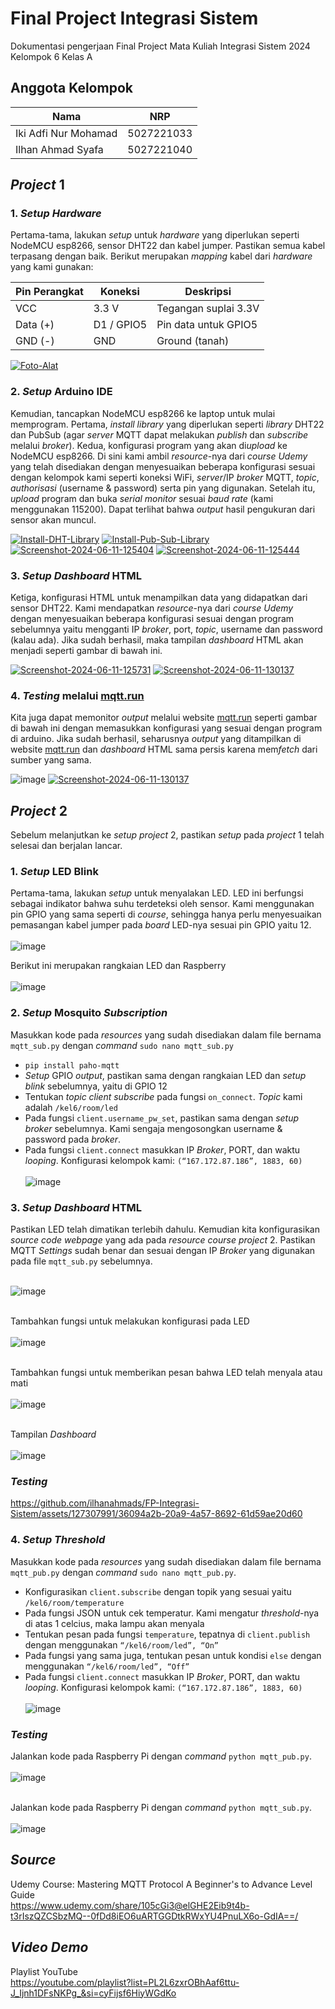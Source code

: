# Final Project Integrasi Sistem
Dokumentasi pengerjaan Final Project Mata Kuliah Integrasi Sistem 2024 Kelompok 6 Kelas A

## Anggota Kelompok
| Nama               | NRP         |
| ------------------ | ----------- |
| Iki Adfi Nur Mohamad   | 5027221033  |
| Ilhan Ahmad Syafa  | 5027221040  |

## *Project* 1
### 1. *Setup* *Hardware*
Pertama-tama, lakukan *setup* untuk *hardware* yang diperlukan seperti NodeMCU esp8266, sensor DHT22 dan kabel jumper. Pastikan semua kabel terpasang dengan baik. Berikut merupakan *mapping* kabel dari *hardware* yang kami gunakan:

| Pin Perangkat | Koneksi    | Deskripsi               |
| ------------- | ---------- | ----------------------- |
| VCC           | 3.3 V      | Tegangan suplai 3.3V    |
| Data (+)      | D1 / GPIO5 | Pin data untuk GPIO5    |
| GND (-)       | GND        | Ground (tanah)          |

<a href="https://imgbb.com/"><img src="https://i.ibb.co.com/Cs4Thp7/Foto-Alat.jpg" alt="Foto-Alat" border="0"></a> <br>

### 2. *Setup* Arduino IDE
Kemudian, tancapkan NodeMCU esp8266 ke laptop untuk mulai memprogram. Pertama, *install* *library* yang diperlukan seperti *library* DHT22 dan PubSub (agar *server* MQTT dapat melakukan *publish* dan *subscribe* melalui *broker*). Kedua, konfigurasi program yang akan di*upload* ke NodeMCU esp8266. Di sini kami ambil *resource*-nya dari *course* *Udemy* yang telah disediakan dengan menyesuaikan beberapa konfigurasi sesuai dengan kelompok kami seperti koneksi WiFi, *server*/IP *broker* MQTT, *topic*, *authorisasi* (username & password) serta pin yang digunakan. Setelah itu, *upload* program dan buka *serial monitor* sesuai *baud rate* (kami menggunakan 115200). Dapat terlihat bahwa *output* hasil pengukuran dari sensor akan muncul.

<a href="https://ibb.co.com/qWkgdVH"><img src="https://i.ibb.co.com/rc4pmNB/Install-DHT-Library.png" alt="Install-DHT-Library" border="0"></a>
<a href="https://ibb.co.com/L0DT9Gg"><img src="https://i.ibb.co.com/hgxG2qd/Install-Pub-Sub-Library.png" alt="Install-Pub-Sub-Library" border="0"></a>
<a href="https://ibb.co.com/7ktdPCR"><img src="https://i.ibb.co.com/8YgLqsd/Screenshot-2024-06-11-125404.png" alt="Screenshot-2024-06-11-125404" border="0"></a>
<a href="https://ibb.co.com/HDw55v4"><img src="https://i.ibb.co.com/PZXqqpj/Screenshot-2024-06-11-125444.png" alt="Screenshot-2024-06-11-125444" border="0"></a>

### 3. *Setup* *Dashboard* HTML
Ketiga, konfigurasi HTML untuk menampilkan data yang didapatkan dari sensor DHT22. Kami mendapatkan *resource*-nya dari *course* *Udemy* dengan menyesuaikan beberapa konfigurasi sesuai dengan program sebelumnya yaitu mengganti IP *broker*, port, *topic*, username dan password (kalau ada). Jika sudah berhasil, maka tampilan *dashboard* HTML akan menjadi seperti gambar di bawah ini.

<a href="https://ibb.co.com/gPy7CFv"><img src="https://i.ibb.co.com/RB2SW4h/Screenshot-2024-06-11-125731.png" alt="Screenshot-2024-06-11-125731" border="0"></a>
<a href="https://imgbb.com/"><img src="https://i.ibb.co.com/M97Sj1z/Screenshot-2024-06-11-130137.png" alt="Screenshot-2024-06-11-130137" border="0"></a>

### 4. *Testing* melalui [mqtt.run](http://mqtt.run)
Kita juga dapat memonitor *output* melalui website [mqtt.run](http://mqtt.run) seperti gambar di bawah ini dengan memasukkan konfigurasi yang sesuai dengan program di arduino. Jika sudah berhasil, seharusnya *output* yang ditampilkan di website [mqtt.run](http://mqtt.run) dan *dashboard* HTML sama persis karena mem*fetch* dari sumber yang sama.

![image](https://github.com/ilhanahmads/FP-Integrasi-Sistem/assets/127307991/08060401-ed3c-499f-b679-2a568f8fdf8d)
<a href="https://imgbb.com/"><img src="https://i.ibb.co.com/M97Sj1z/Screenshot-2024-06-11-130137.png" alt="Screenshot-2024-06-11-130137" border="0"></a>

## *Project* 2
Sebelum melanjutkan ke *setup* *project* 2, pastikan *setup* pada *project* 1 telah selesai dan berjalan lancar.

### 1. *Setup* LED Blink
Pertama-tama, lakukan *setup* untuk menyalakan LED. LED ini berfungsi sebagai indikator bahwa suhu terdeteksi oleh sensor. Kami menggunakan pin GPIO yang sama seperti di *course*, sehingga hanya perlu menyesuaikan pemasangan kabel jumper pada *board* LED-nya sesuai pin GPIO yaitu 12. <br><br>
![image](https://github.com/ilhanahmads/FP-Integrasi-Sistem/assets/127307991/90ba34c6-60a4-43c8-a389-8f320cf98fc8) <br>

Berikut ini merupakan rangkaian LED dan Raspberry <br><br>
![image](https://github.com/ilhanahmads/FP-Integrasi-Sistem/assets/127307991/a79bc6f9-f88a-4456-834d-0e8e904d8239)

### 2. *Setup* Mosquito *Subscription*
Masukkan kode pada *resources* yang sudah disediakan dalam file bernama `mqtt_sub.py` dengan *command* `sudo nano mqtt_sub.py`
- `pip install paho-mqtt`
- *Setup* GPIO *output*, pastikan sama dengan rangkaian LED dan *setup* *blink* sebelumnya, yaitu di GPIO 12
- Tentukan *topic* *client subscribe* pada fungsi `on_connect`. *Topic* kami adalah `/kel6/room/led`
- Pada fungsi `client.username_pw_set`, pastikan sama dengan *setup broker* sebelumnya. Kami sengaja mengosongkan username & password pada *broker*.
- Pada fungsi `client.connect` masukkan IP *Broker*, PORT, dan waktu *looping*. Konfigurasi kelompok kami: `(“167.172.87.186”, 1883, 60)` <br><br>
![image](https://github.com/ilhanahmads/FP-Integrasi-Sistem/assets/127307991/a69d3535-665d-419a-8f42-d59242ab7deb)

### 3. *Setup* *Dashboard* HTML
Pastikan LED telah dimatikan terlebih dahulu. Kemudian kita konfigurasikan *source code webpage* yang ada pada *resource* *course project* 2. Pastikan MQTT *Settings* sudah benar dan sesuai dengan IP *Broker* yang digunakan pada file `mqtt_sub.py` sebelumnya. <br><br>

![image](https://github.com/ilhanahmads/FP-Integrasi-Sistem/assets/127307991/e5be09f8-7fb6-4ae9-98ca-6866da25c6fd) <br><br>

Tambahkan fungsi untuk melakukan konfigurasi pada LED <br><br>
![image](https://github.com/ilhanahmads/FP-Integrasi-Sistem/assets/127307991/2f6cc287-0e75-47b1-b399-b6e6b542359b) <br><br>

Tambahkan fungsi untuk memberikan pesan bahwa LED telah menyala atau mati <br><br>
![image](https://github.com/ilhanahmads/FP-Integrasi-Sistem/assets/127307991/286b57a1-c1c4-449d-b2e5-23f9d311dffe) <br><br>

Tampilan *Dashboard* <br><br>
![image](https://github.com/ilhanahmads/FP-Integrasi-Sistem/assets/127307991/abf162eb-17f2-41db-be2a-814b830c4aa8)

### *Testing*

https://github.com/ilhanahmads/FP-Integrasi-Sistem/assets/127307991/36094a2b-20a9-4a57-8692-61d59ae20d60

### 4. *Setup* *Threshold*
Masukkan kode pada *resources* yang sudah disediakan dalam file bernama `mqtt_pub.py` dengan *command* `sudo nano mqtt_pub.py`.
- Konfigurasikan `client.subscribe` dengan topik yang sesuai yaitu ``/kel6/room/temperature``
- Pada fungsi JSON untuk cek temperatur. Kami mengatur *threshold*-nya di atas 1 celcius, maka lampu akan menyala
- Tentukan pesan pada fungsi `temperature`, tepatnya di `client.publish` dengan menggunakan ``“/kel6/room/led”, “On”``
- Pada fungsi yang sama juga, tentukan pesan untuk kondisi `else` dengan menggunakan ``“/kel6/room/led”, “Off”``
- Pada fungsi `client.connect` masukkan IP *Broker*, PORT, dan waktu *looping*. Konfigurasi kelompok kami: `(“167.172.87.186”, 1883, 60)` <br><br>
![image](https://github.com/ilhanahmads/FP-Integrasi-Sistem/assets/127307991/21ac359e-409d-4ed8-89ee-765645273f04)

### *Testing*
Jalankan kode pada Raspberry Pi dengan *command* `python mqtt_pub.py`. <br><br>
![image](https://github.com/ilhanahmads/FP-Integrasi-Sistem/assets/127307991/644877f1-a44b-4ace-845f-c2f8efa04e0f) <br><br>

Jalankan kode pada Raspberry Pi dengan *command* `python mqtt_sub.py`. <br><br>
![image](https://github.com/ilhanahmads/FP-Integrasi-Sistem/assets/127307991/f6cf4f88-37c9-4771-bf12-115690ea757f)


## *Source*
Udemy Course: Mastering MQTT Protocol A Beginner's to Advance Level Guide <br>
https://www.udemy.com/share/105cGi3@elGHE2Eib9t4b-t3rIszQZCSbzMQ--0fDd8iEO6uARTGGDtkRWxYU4PnuLX6o-GdIA==/

## *Video Demo*
Playlist YouTube <br>
https://youtube.com/playlist?list=PL2L6zxrOBhAaf6ttu-J_Ijnh1DFsNKPg_&si=cyFijsf6HiyWGdKo

